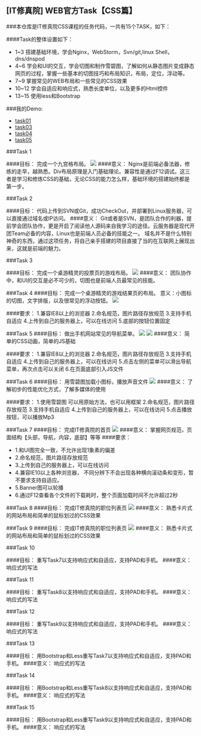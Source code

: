 ## [IT修真院] WEB官方Task【CSS篇】


###本仓库是IT修真院CSS课程的任务代码，一共有15个TASK，如下：

####Task的整体设置如下：

* 1~3 搭建基础环境，学会Nginx，WebStorm，Svn/git,linux Shell，dns/dnspod
* 4~6 学会和UI的交互，学会切图和制作雪碧图，了解如何从静态图片变成静态网页的过程，掌握一些基本的切图技巧和布局知识，布局，定位，浮动等。
* 7~9 掌握常见的WEB布局和一些常见的CSS效果
* 10~12 学会自适应和响应式，熟悉长度单位，以及更多的Html控件
* 13~15 使用less和Bootstrap


###我的Demo:
* [task01](http://jaywii.github.io/private/ITX/CSSTASK/task01/task01.html)
* [task03](http://jaywii.github.io/private/ITX/CSSTASK/task03/task03.html)
* [task04](http://jaywii.github.io/private/ITX/CSSTASK/task04/task04.html)
* [task05](http://jaywii.github.io/private/ITX/CSSTASK/task05/task05.html)

###Task  1

####目标：
完成一个九宫格布局。
![](img/task01.png)
####意义：
Nginx是前端必备法器，修练的走早，越熟悉。Div布局原理是入门基础理论。兼容性是通过F12调试。这三者是学习和修炼CSS的基础，无论CSS的能力怎么样，基础环境的搭建始终都是第一步。


###Task 2


####目标：
代码上传到SVN或Git，成功CheckOut，并部署到Linux服务器，可以直接通过域名或IP访问。
####意义：
Git或者是SVN，是团队合作的利器，提前学会团队协作，更是开启了阅读他人源码来自我学习的途径。云服务器是现代开团Team必备的内容，Linux也是前端人员必备的技能之一。
          域名并不是什么特别神奇的东西，通过这项任务，将自己亲手搭建的项目直接了当的在互联网上展现出来，这就是前端的魅力。
          
###Task 3

####目标：
完成一个桌游精灵的投票页的游戏布局。
![](img/task03.png)
####意义：
团队协作中，和UI的交互是必不可少的，切图也是前端人员最常见的技能。

###Task 4
####目标：
完成一个桌游精灵的游戏结果页的布局。
意义：小图标的切图，文字排版，以及很常见的浮动按钮。
![](img/task04.jpg)

####要求：
1.兼容IE8以上的浏览器
2.命名规范，图片路径存放规范
3.支持手机自适应                                                                         4.上传到自己的服务器上，可以在线访问
5.底部的按钮位置固定

###Task 5
####目标：
做出手机网站常见的导航菜单。
![](img/task05-1.jpg)
![](img/task05-2.jpg)
####意义：
简单的CSS动画，简单的JS基础

####要求：
1.兼容IE8以上的浏览器
2.命名规范，图片路径存放规范
3.支持手机自适应
4.上传到自己的服务器上，可以在线访问
5.点击左侧的菜单可以滑出导航菜单，再次点击可以关闭
6.在页面底部引入JS文件

###Task 6
####目标：
用雪碧图加载小图标，播放声音文件
![](img/task06.jpg)
####意义：
了解初步的性能优化方式，了解多媒体的使用

####要求：
1.使用雪碧图 可以用原始方法，也可以用框架
2.命名规范，图片路径存放规范
3.支持手机自适应
4.上传到自己的服务器上，可以在线访问
5.点击播放按钮，可以播放Mp3

###Task 7
####目标： 
完成IT修真院的首页
![](img/task07.jpg)
####意义：
掌握网页规范，页面结构【头部，导航，内容，底部】等等
####要求：
* 1.和UI图完全一致，不允许出现1象素的偏差
* 2.命名规范，图片路径存放规范
* 3.上传到自己的服务器上，可以在线访问
* 4.兼容IE10以上各种浏览器， 不同分辨下不会出现各种横向滚动条和变形，暂不要求支持自适应。
* 5.Banner图可以轮播
* 6.通过F12查看各个文件的下载耗时，整个页面加载时间不允许超过2秒

###Task 8
####目标： 
完成IT修真院的职位列表页
![](img/task08.jpg)
####意义：
熟悉卡片式的网站布局和简单的鼠标划过的CSS效果


###Task 9
####目标： 
完成IT修真院的职位列表页
![](img/task09.jpg)
####意义：
熟悉卡片式的网站布局和简单的鼠标划过的CSS效果


###Task 10

####目标：
重写Task7以支持响应式和自适应，支持PAD和手机。
####意义：
响应式的写法


###Task 11

####目标：
重写Task8以支持响应式和自适应，支持PAD和手机。
####意义：
响应式的写法

###Task 12

####目标：
重写Task9以支持响应式和自适应，支持PAD和手机。
####意义：
响应式的写法

###Task 13

####目标：
用Bootstrap和Less重写Task7以支持响应式和自适应，支持PAD和手机。
####意义：
响应式的写法

###Task 14

####目标：
用Bootstrap和Less重写Task8以支持响应式和自适应，支持PAD和手机。
####意义：
响应式的写法

###Task 15

####目标：
用Bootstrap和Less重写Task9以支持响应式和自适应，支持PAD和手机。
####意义：
响应式的写法